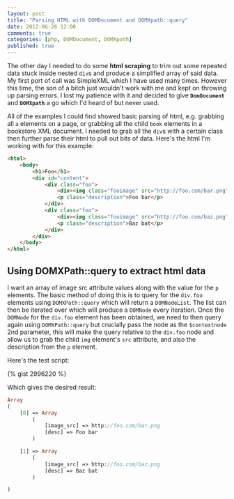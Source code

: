 ```yaml
---
layout: post
title: "Parsing HTML with DOMDocument and DOMXpath::query"
date: 2012-06-26 12:00
comments: true
categories: [php, DOMDocument, DOMXpath]
published: true
---
```

The other day I needed to do some **html scraping** to trim out some repeated data stuck inside nested `div`s and produce a simplified array of said data.  My first port of call was SimpleXML which I have used many times.  However this time, the son of a bitch just wouldn't work with me and kept on throwing up parsing errors.  I lost my patience with it and decided to give **`DomDocument`** and **`DOMXpath`** a go which I'd heard of but never used.

All of the examples I could find showed basic parsing of html, e.g. grabbing all `a` elements on a page, or grabbing all the child `book` elements in a bookstore XML document.  I needed to grab all the `div`s with a certain class then further parse their html to pull out bits of data.  Here's the html I'm working with for this example:

``` html
<html>
    <body>
        <h1>Foo</h1>
        <div id="content">
            <div class="foo">
                <div><img class="fooimage" src="http://foo.com/bar.png" /></div>
                <p class="description">Foo bar</p>
            </div>
            <div class="foo">
                <div><img class="fooimage" src="http://foo.com/baz.png" /></div>
                <p class="description">Baz bat</p>
            </div>
        </div>
    </body>
</html>
```

## Using DOMXPath::query to extract html data

I want an array of image src attribute values along with the value for the `p` elements.  The basic method of doing this is to query for the `div.foo` elements using `DOMXPath::query` which will return a `DOMNodeList`.  The list can then be iterated over which will produce a `DOMNode` every iteration.  Once the `DOMNode` for the `div.foo` element has been obtained, we need to then query again using `DOMXPath::query` but crucially pass the node as the `$contextnode` 2nd parameter, this will make the query relative to the `div.foo` node and allow us to grab the child `img` element's `src` attribute, and also the description from the `p` element.

Here's the test script:

{% gist 2996220 %}

Which gives the desired result:

``` php
Array
(
    [0] => Array
        (
            [image_src] => http://foo.com/bar.png
            [desc] => Foo bar
        )

    [1] => Array
        (
            [image_src] => http://foo.com/baz.png
            [desc] => Baz bat
        )

)
```
